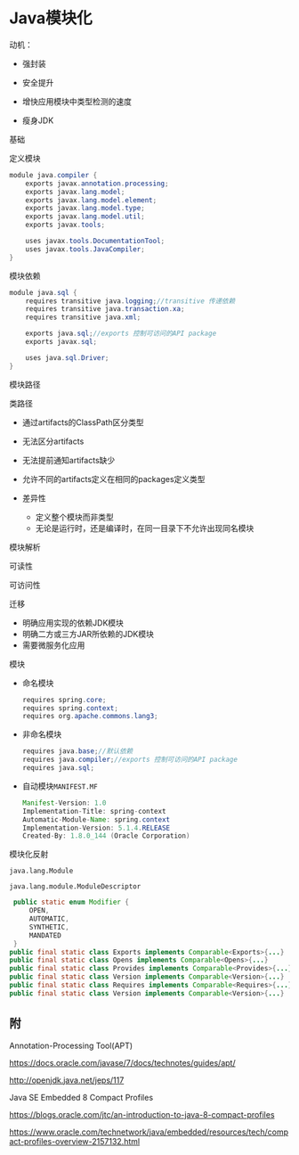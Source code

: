 # Java模块化

动机：

- 强封装

- 安全提升

- 增快应用模块中类型检测的速度

- 瘦身JDK

基础

定义模块

```java
module java.compiler {
    exports javax.annotation.processing;
    exports javax.lang.model;
    exports javax.lang.model.element;
    exports javax.lang.model.type;
    exports javax.lang.model.util;
    exports javax.tools;

    uses javax.tools.DocumentationTool;
    uses javax.tools.JavaCompiler;
}
```

模块依赖

```java
module java.sql {
    requires transitive java.logging;//transitive 传递依赖
    requires transitive java.transaction.xa;
    requires transitive java.xml;

    exports java.sql;//exports 控制可访问的API package
    exports javax.sql;

    uses java.sql.Driver;
}
```



模块路径

类路径

- 通过artifacts的ClassPath区分类型
- 无法区分artifacts
- 无法提前通知artifacts缺少
- 允许不同的artifacts定义在相同的packages定义类型

- 差异性
  - 定义整个模块而非类型
  - 无论是运行时，还是编译时，在同一目录下不允许出现同名模块

模块解析

可读性

可访问性



迁移

- 明确应用实现的依赖JDK模块
- 明确二方或三方JAR所依赖的JDK模块
- 需要微服务化应用

模块

- 命名模块

  ```java
  requires spring.core;
  requires spring.context;
  requires org.apache.commons.lang3;
  ```

- 非命名模块

  ```java
  requires java.base;//默认依赖
  requires java.compiler;//exports 控制可访问的API package
  requires java.sql;
  ```

- 自动模块`MANIFEST.MF`

  ```java
  Manifest-Version: 1.0
  Implementation-Title: spring-context
  Automatic-Module-Name: spring.context
  Implementation-Version: 5.1.4.RELEASE
  Created-By: 1.8.0_144 (Oracle Corporation)
  ```

  

模块化反射

`java.lang.Module`

`java.lang.module.ModuleDescriptor`

```java
 public static enum Modifier {
     OPEN,
     AUTOMATIC,
     SYNTHETIC,
     MANDATED
 }
public final static class Exports implements Comparable<Exports>{...}
public final static class Opens implements Comparable<Opens>{...}
public final static class Provides implements Comparable<Provides>{...}
public final static class Version implements Comparable<Version>{...}
public final static class Requires implements Comparable<Requires>{...}
public final static class Version implements Comparable<Version>{...}
```



## 附

Annotation-Processing Tool(APT)

https://docs.oracle.com/javase/7/docs/technotes/guides/apt/

http://openjdk.java.net/jeps/117

Java SE Embedded 8 Compact Profiles

https://blogs.oracle.com/jtc/an-introduction-to-java-8-compact-profiles

https://www.oracle.com/technetwork/java/embedded/resources/tech/compact-profiles-overview-2157132.html

